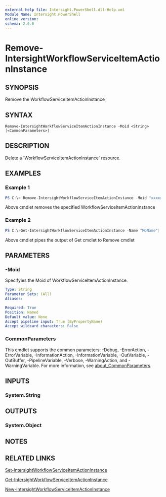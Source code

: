 ```yaml
---
external help file: Intersight.PowerShell.dll-Help.xml
Module Name: Intersight.PowerShell
online version:
schema: 2.0.0
---
```


# Remove-IntersightWorkflowServiceItemActionInstance

## SYNOPSIS
Remove the WorkflowServiceItemActionInstance

## SYNTAX

```
Remove-IntersightWorkflowServiceItemActionInstance -Moid <String> [<CommonParameters>]
```

## DESCRIPTION
Delete a &apos;WorkflowServiceItemActionInstance&apos; resource.

## EXAMPLES

### Example 1
```powershell
PS C:\> Remove-IntersightWorkflowServiceItemActionInstance -Moid "xxxxxxxxxxxxxxxxxxxxxxxxxxx"
```
Above cmdlet removes the specified WorkflowServiceItemActionInstance 

### Example 2
```powershell
PS C:\>Get-IntersightWorkflowServiceItemActionInstance -Name "MoName"|  Remove-IntersightWorkflowServiceItemActionInstance
```
Above cmdlet pipes the output of Get cmdlet to Remove cmdlet

## PARAMETERS

### -Moid
Specifyies the Moid of WorkflowServiceItemActionInstance.

```yaml
Type: String
Parameter Sets: (All)
Aliases:

Required: True
Position: Named
Default value: None
Accept pipeline input: True (ByPropertyName)
Accept wildcard characters: False
```

### CommonParameters
This cmdlet supports the common parameters: -Debug, -ErrorAction, -ErrorVariable, -InformationAction, -InformationVariable, -OutVariable, -OutBuffer, -PipelineVariable, -Verbose, -WarningAction, and -WarningVariable. For more information, see [about_CommonParameters](http://go.microsoft.com/fwlink/?LinkID=113216).

## INPUTS

### System.String

## OUTPUTS

### System.Object
## NOTES

## RELATED LINKS

[Set-IntersightWorkflowServiceItemActionInstance](./Set-IntersightWorkflowServiceItemActionInstance.md)

[Get-IntersightWorkflowServiceItemActionInstance](./Get-IntersightWorkflowServiceItemActionInstance.md)

[New-IntersightWorkflowServiceItemActionInstance](./New-IntersightWorkflowServiceItemActionInstance.md)

